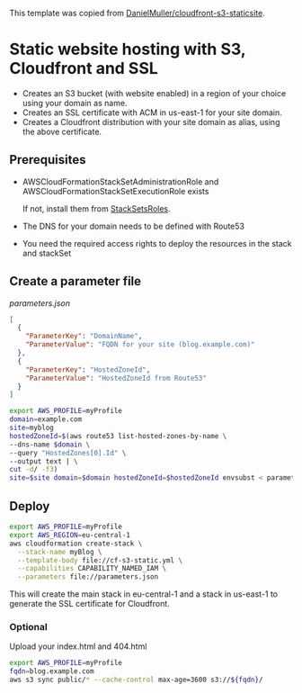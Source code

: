 This template was copied from [DanielMuller/cloudfront-s3-staticsite](https://github.com/DanielMuller/cloudfront-s3-staticsite).

# Static website hosting with S3, Cloudfront and SSL

* Creates an S3 bucket (with website enabled) in a region of your choice using your domain as name.
* Creates an SSL certificate with ACM in us-east-1 for your site domain.
* Creates a Cloudfront distribution with your site domain as alias, using the above certificate.

## Prerequisites
* AWSCloudFormationStackSetAdministrationRole and AWSCloudFormationStackSetExecutionRole exists

  If not, install them from [StackSetsRoles](StackSetsRoles).
* The DNS for your domain needs to be defined with Route53
* You need the required access rights to deploy the resources in the stack and stackSet

## Create a parameter file
_parameters.json_
```json
[
  {
    "ParameterKey": "DomainName",
    "ParameterValue": "FQDN for your site (blog.example.com)"
  },
  {
    "ParameterKey": "HostedZoneId",
    "ParameterValue": "HostedZoneId from Route53"
  }
]
```

```bash
export AWS_PROFILE=myProfile
domain=example.com
site=myblog
hostedZoneId=$(aws route53 list-hosted-zones-by-name \
--dns-name $domain \
--query "HostedZones[0].Id" \
--output text | \
cut -d/ -f3)
site=$site domain=$domain hostedZoneId=$hostedZoneId envsubst < parameters.template.json  > paramteres.json
```
## Deploy
```bash
export AWS_PROFILE=myProfile
export AWS_REGION=eu-central-1
aws cloudformation create-stack \
  --stack-name myBlog \
  --template-body file://cf-s3-static.yml \
  --capabilities CAPABILITY_NAMED_IAM \
  --parameters file://parameters.json
```
This will create the main stack in eu-central-1 and a stack in us-east-1 to generate the SSL certificate for Cloudfront.

### Optional
Upload your index.html and 404.html
```bash
export AWS_PROFILE=myProfile
fqdn=blog.example.com
aws s3 sync public/* --cache-control max-age=3600 s3://${fqdn}/
```
